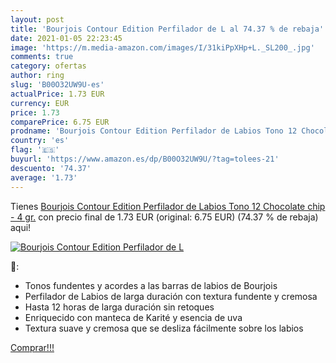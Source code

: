 ```yaml
---
layout: post
title: 'Bourjois Contour Edition Perfilador de L al 74.37 % de rebaja'
date: 2021-01-05 22:23:45
image: 'https://m.media-amazon.com/images/I/31kiPpXHp+L._SL200_.jpg'
comments: true
category: ofertas
author: ring
slug: 'B00O32UW9U-es'
actualPrice: 1.73 EUR
currency: EUR
price: 1.73
comparePrice: 6.75 EUR
prodname: 'Bourjois Contour Edition Perfilador de Labios Tono 12 Chocolate chip - 4 gr.'
country: 'es'
flag: '🇪🇸'
buyurl: 'https://www.amazon.es/dp/B00O32UW9U/?tag=tolees-21'
descuento: '74.37'
average: '1.73'
---
```


Tienes [Bourjois Contour Edition Perfilador de Labios Tono 12 Chocolate chip - 4 gr.](https://www.amazon.es/dp/B00O32UW9U/?tag=tolees-21) con precio final de  1.73 EUR (original: 6.75 EUR) (74.37 %  de rebaja) aqui!

[![Bourjois Contour Edition Perfilador de L](https://m.media-amazon.com/images/I/31kiPpXHp+L._SL200_.jpg)](https://www.amazon.es/dp/B00O32UW9U/?tag=tolees-21)

🔎:

- Tonos fundentes y acordes a las barras de labios de Bourjois
- Perfilador de Labios de larga duración con textura fundente y cremosa
- Hasta 12 horas de larga duración sin retoques
- Enriquecido con manteca de Karité y esencia de uva
- Textura suave y cremosa que se desliza fácilmente sobre los labios

[Comprar!!!](https://www.amazon.es/dp/B00O32UW9U/?tag=tolees-21)
